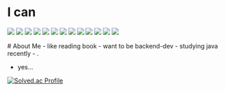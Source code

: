 # I can
<p align="left">
  <img src="https://ziadoua.github.io/m3-Markdown-Badges/badges/Java/java3.svg">
  <img src="https://ziadoua.github.io/m3-Markdown-Badges/badges/Javascript/javascript3.svg">
  <img src="https://ziadoua.github.io/m3-Markdown-Badges/badges/CSS/css1.svg">
  <img src="https://ziadoua.github.io/m3-Markdown-Badges/badges/HTML/html1.svg">
  <img src="https://ziadoua.github.io/m3-Markdown-Badges/badges/C/c1.svg">
  <img src="https://ziadoua.github.io/m3-Markdown-Badges/badges/NodeJS/nodejs1.svg">
  <img src="https://ziadoua.github.io/m3-Markdown-Badges/badges/Express/express1.svg">
  <img src="https://ziadoua.github.io/m3-Markdown-Badges/badges/MySQL/mysql1.svg">
  <img src="https://ziadoua.github.io/m3-Markdown-Badges/badges/VisualStudioCode/visualstudiocode1.svg">
  <img src="https://ziadoua.github.io/m3-Markdown-Badges/badges/Windows/windows1.svg">
  <img src="https://ziadoua.github.io/m3-Markdown-Badges/badges/Git/git1.svg">
  <img src="https://ziadoua.github.io/m3-Markdown-Badges/badges/Github/github1.svg">
  <img src="https://img.shields.io/badge/spring-%236DB33F.svg?style=for-the-badge&logo=spring&logoColor=white">
</p>
# About Me
- like reading book
- want to be backend-dev
- studying java recently
- .
  
- yes...

<div align="left" dir="auto">
<p dir="auto"><a href="https://solved.ac/profile/kingjh120" rel="nofollow"><img src="http://mazassumnida.wtf/api/generate_badge?boj=kingjh120" alt="Solved.ac Profile" data-canonical-src="http://mazassumnida.wtf/api/generate_badge?boj=kingjh120" style="max-width: 100%;"></a></p>
</div>

<!--
**aphyrince/aphyrince** is a ✨ _special_ ✨ repository because its `README.md` (this file) appears on your GitHub profile.

Here are some ideas to get you started:

- 🔭 I’m currently working on ...
- 🌱 I’m currently learning ...
- 👯 I’m looking to collaborate on ...
- 🤔 I’m looking for help with ...
- 💬 Ask me about ...
- 📫 How to reach me: ...
- 😄 Pronouns: ...
- ⚡ Fun fact: ...
-->

